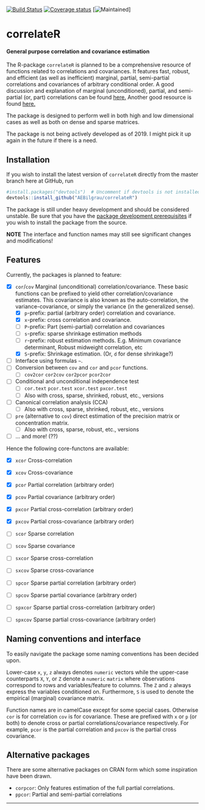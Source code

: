 [![Build Status](https://api.travis-ci.org/AEBilgrau/correlateR.svg?branch=master)](https://travis-ci.org/AEBilgrau/correlateR)
[![Coverage status](https://coveralls.io/repos/github/AEBilgrau/correlateR/badge.svg)](https://coveralls.io/r/AEBilgrau/correlateR?branch=master)
[![Maintained](https://img.shields.io/maintenance/no/2019.svg)]


correlateR
==========
#### General purpose correlation and covariance estimation

The R-package `correlateR` is planned to be a comprehensive resource of
functions related to correlations and covariances. It features fast, robust, and
efficient (as well as inefficient) marginal, partial, semi-partial correlations
and covariances of arbitrary conditional order. A good discussion and
explanation of marginal (unconditioned), partial, and semi-partial (or, part)
correlations can be found
[here.](https://web.archive.org/web/20140206182503/http://luna.cas.usf.edu/~mbrannic/files/regression/Partial.html)
Another good resource is found
[here.](http://www.johndcook.com/blog/2008/11/05/how-to-calculate-pearson-correlation-accurately/)

The package is designed to perform well in both high and low dimensional cases
as well as both on dense and sparse matrices.

The package is not being actively developed as of 2019. I might pick it up again in
the future if there is a need.

Installation
------------
If you wish to install the latest version of `correlateR` directly from the master branch here at GitHub, run 

```R
#install.packages("devtools")  # Uncomment if devtools is not installed
devtools::install_github("AEBilgrau/correlateR")
```

The package is still under heavy development and should be considered unstable. Be sure that you have the [package development prerequisites](http://www.rstudio.com/ide/docs/packages/prerequisites) if you wish to install the package from the source.

**NOTE** The interface and function names may still see significant changes and
modifications!

Features
--------
Currently, the packages is planned to feature:

 - [x] `cor`/`cov` Marginal (unconditional) correlation/covariance. These basic 
       functions can be prefixed to yield other correlation/covariance 
       estimates. This covariance is also known as the auto-correlation, the 
       variance-covariance, or simply the variance (in the generalized sense).
    - [x] `p`-prefix: partial (arbitrary order) correlation and covariance.
    - [x] `x`-prefix: cross correlation and covariance.
    - [ ] `P`-prefix: Part (semi-partial) correlation and covariances
    - [ ] `s`-prefix: sparse shrinkage estimation methods
    - [ ] `r`-prefix: robust estimation methods. E.g. Minimum covariance 
          determinant, Robust midweight correlation, etc
    - [x] `S`-prefix: Shrinkage estimation. (Or, `d` for dense shrinkage?) 
 - [ ] Interface using formulas `~`.
 - [ ] Conversion between `cov` and `cor` and `pcor` functions.
    - [ ] `cov2cor` `cor2cov` `cor2pcor` `pcor2cor`
 - [ ] Conditional and unconditional independence test
    - [ ] `cor.text` `pcor.test` `xcor.test` `pxcor.test`
    - [ ] Also with cross, sparse, shrinked, robust, etc., versions
 - [ ] Canonical correlation analysis (CCA)
    - [ ] Also with cross, sparse, shrinked, robust, etc., versions
 - [ ] `pre` (alternative to `cov`) direct estimation of the precision matrix
       or concentration matrix.
    - [ ]  Also with cross, sparse, robust, etc., versions
 - [ ] ... and more! (??)
 
Hence the following core-functons are available:
 - [x] `xcor` Cross-correlation
 - [x] `xcov` Cross-covariance
 - [x] `pcor` Partial correlation (arbitrary order)
 - [x] `pcov` Partial covariance (arbitrary order)
 - [x] `pxcor` Partial cross-correlation (arbitrary order)
 - [x] `pxcov` Partial cross-covariance (arbitrary order)
 - [ ] `scor` Sparse correlation
 - [ ] `scov` Sparse covariance
 - [ ] `sxcor` Sparse cross-correlation
 - [ ] `sxcov` Sparse cross-covariance
 - [ ] `spcor` Sparse partial correlation (arbitrary order)
 - [ ] `spcov` Sparse partial covariance (arbitrary order)
 - [ ] `spxcor` Sparse partial cross-correlation (arbitrary order)
 - [ ] `spxcov` Sparse partial cross-covariance (arbitrary order)


## Naming conventions and interface
To easily navigate the package some naming conventions has been decided upon.

Lower-case `x`, `y`, `z` always denotes `numeric` vectors while the upper-case counterparts `X`, `Y`, or `Z` denote a `numeric` `matrix` where observations correspond to rows and variables/feature to columns. The `Z` and `z` always express the variables conditioned on. Furthermore, `S` is used to denote the empirical (marginal) covariance matrix.

Function names are in camelCase except for some special cases. Otherwise `cor` is for correlation `cov` is for covariance. These are prefixed with `x` or `p` (or both) to denote cross or partial correlations/covariance respectively. For example, `pcor` is the partial correlation and `pxcov` is the partial cross covariance. 


Alternative packages
--------------------
There are some alternative packages on CRAN form which some inspiration have been drawn. 
* `corpcor`: Only features estimation of the full partial correlations.
* `ppcor`: Partial and semi-partial correlations

--------------------------------------------------------------------------------
